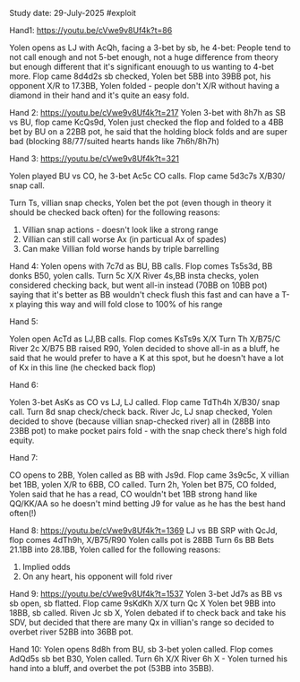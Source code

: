 
Study date: 29-July-2025
#exploit 

Hand1:
https://youtu.be/cVwe9v8Uf4k?t=86

Yolen opens as LJ with AcQh, facing a 3-bet by sb, he 4-bet: 
People tend to not call enough and not 5-bet enough, not a huge difference from theory but enough different that it's significant enouugh to us wanting to 4-bet more.
Flop came 8d4d2s sb checked, Yolen bet 5BB into 39BB pot, his opponent X/R to 17.3BB, Yolen folded - people don't X/R without having a diamond in their hand and it's quite an easy fold.

Hand 2:
 https://youtu.be/cVwe9v8Uf4k?t=217
Yolen 3-bet with 8h7h as SB vs BU, flop came KcQs9d, Yolen just checked the flop and folded to a 4BB bet by BU on a 22BB pot, he said that the holding block folds and are super bad (blocking 88/77/suited hearts hands like 7h6h/8h7h)


Hand 3: 
https://youtu.be/cVwe9v8Uf4k?t=321

Yolen played BU vs CO, he 3-bet Ac5c CO calls. 
Flop came 5d3c7s X/B30/ snap call.

Turn Ts, villian snap checks, Yolen bet the pot (even though in theory it should be checked back often) for the following reasons:
1. Villian snap actions - doesn't look like a strong range
2. Villian can still call worse Ax (in particual Ax of spades)
3. Can make Villian fold worse hands by triple barrelling







Hand 4:
Yolen opens with 7c7d as BU, BB calls.
Flop comes Ts5s3d, BB donks B50, yolen calls.
Turn 5c X/X
River 4s,BB insta checks, yolen considered checking back, but went all-in instead (70BB on 10BB pot) saying that it's better as BB wouldn't check flush this fast and can have a T-x playing this way and will fold close to 100% of his range


Hand 5:

Yolen open AcTd as LJ,BB calls. Flop comes KsTs9s X/X Turn Th X/B75/C River 2c X/B75 BB raised R90, Yolen decided to shove all-in as a bluff, he said that he would prefer to have a K at this spot, but he doesn't have a lot of Kx in this line (he checked back flop)


Hand 6:

Yolen 3-bet AsKs as CO vs LJ, LJ called.
Flop came TdTh4h X/B30/ snap call. Turn 8d snap check/check back. River Jc, LJ snap checked, Yolen decided to shove (because villian snap-checked river) all in (28BB into 23BB pot) to make pocket pairs fold - with the snap check there's high fold equity.

Hand 7:

CO opens to 2BB, Yolen called as BB with Js9d.
Flop came 3s9c5c, X villian bet 1BB, yolen X/R to 6BB, CO called.
Turn 2h, Yolen bet B75, CO folded, Yolen said that he has a read, CO wouldn't bet 1BB strong hand like  QQ/KK/AA so he doesn't mind betting J9 for value as he has the best hand often(!)


Hand 8:
https://youtu.be/cVwe9v8Uf4k?t=1369
LJ vs BB SRP with QcJd,
flop comes 4dTh9h, X/B75/R90 Yolen calls pot is 28BB
Turn 6s BB Bets 21.1BB into 28.1BB, Yolen called for the following reasons:
1.  Implied odds
2. On any heart, his opponent will fold river


Hand 9:
https://youtu.be/cVwe9v8Uf4k?t=1537
Yolen 3-bet Jd7s as BB vs sb open, sb flatted.
Flop came 9sKdKh X/X turn Qc X Yolen bet 9BB into 18BB, sb called.
Riven Jc sb X, Yolen debated if to check back and take his SDV, but decided that there are many Qx in villian's range so decided to overbet river 52BB into 36BB pot.

Hand 10:
Yolen opens 8d8h from BU, sb 3-bet yolen called.
Flop comes AdQd5s sb bet B30, Yolen called.
Turn 6h X/X
River 6h X - Yolen turned his hand into a bluff, and overbet the pot (53BB into 35BB).

